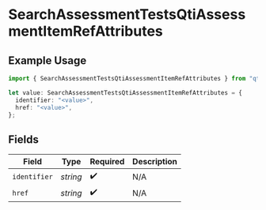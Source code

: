 # SearchAssessmentTestsQtiAssessmentItemRefAttributes

## Example Usage

```typescript
import { SearchAssessmentTestsQtiAssessmentItemRefAttributes } from "qti/models/operations";

let value: SearchAssessmentTestsQtiAssessmentItemRefAttributes = {
  identifier: "<value>",
  href: "<value>",
};
```

## Fields

| Field              | Type               | Required           | Description        |
| ------------------ | ------------------ | ------------------ | ------------------ |
| `identifier`       | *string*           | :heavy_check_mark: | N/A                |
| `href`             | *string*           | :heavy_check_mark: | N/A                |